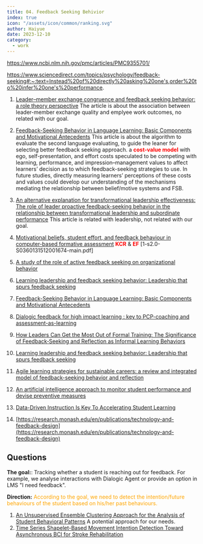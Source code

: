```yaml
---
title: 04. Feedback Seeking Behivior
index: true
icon: "/assets/icon/common/ranking.svg"
author: Haiyue
date: 2023-12-10
category:
  - work
---
```



https://www.ncbi.nlm.nih.gov/pmc/articles/PMC9355701/

https://www.sciencedirect.com/topics/psychology/feedback-seeking#:~:text=Instead%20of%20directly%20asking%20one's,order%20to%20infer%20one's%20performance.


01. [Leader–member exchange congruence and feedback seeking behavior: a role theory perspective](https://find.library.unisa.edu.au/discovery/fulldisplay?docid=cdi_crossref_primary_10_1108_IJOTB_07_2021_0127&context=PC&vid=61USOUTHAUS_INST:UNISA&lang=en&search_scope=MyInst_and_CI&adaptor=Primo%20Central&tab=LIBCOLL&query=any,contains,Studying%20Feedback-Seeking%20Behavior&offset=0)
    The article is about the association between leader-member exchange quality and emplyee work outcomes, no related with our goal.
02. [Feedback-Seeking Behavior in Language Learning: Basic Components and Motivational Antecedents](https://find.library.unisa.edu.au/discovery/fulldisplay?docid=cdi_proquest_journals_2178583535&context=PC&vid=61USOUTHAUS_INST:UNISA&lang=en&search_scope=MyInst_and_CI&adaptor=Primo%20Central&tab=LIBCOLL&query=any,contains,Studying%20Feedback-Seeking%20Behavior&offset=0)
     This article is about the algorithm to evaluate the second language evaluating, to guide the leaner for selecting better feedback seeking approach.
     a <span style="color:red;font-weight:bold">cost-value model</span> with ego, self-presentation, and effort costs speculated to be competing with learning, performance, and impression–management values to affect learners’ decision as to which feedback-seeking strategies to use. In future studies, directly measuring learners’ perceptions of these costs and values could develop our understanding of the mechanisms mediating the relationship between belief/motive systems and FSB.

03. [An alternative explanation for transformational leadership effectiveness: The role of leader proactive feedback-seeking behavior in the relationship between transformational leadership and subordinate performance](https://find.library.unisa.edu.au/discovery/fulldisplay?docid=cdi_proquest_journals_879043107&context=PC&vid=61USOUTHAUS_INST:UNISA&lang=en&search_scope=MyInst_and_CI&adaptor=Primo%20Central&tab=LIBCOLL&query=any,contains,Studying%20Feedback-Seeking%20Behavior&offset=0)
    This article is related with leadership, not related with our goal.
04. [Motivational beliefs, student effort, and feedback behaviour in computer-based formative assessment](https://find.library.unisa.edu.au/discovery/fulldisplay?docid=cdi_crossref_primary_10_1016_j_compedu_2012_07_007&context=PC&vid=61USOUTHAUS_INST:UNISA&lang=en&search_scope=MyInst_and_CI&adaptor=Primo%20Central&tab=LIBCOLL&query=any,contains,Studying%20Feedback-Seeking%20Behavior&offset=0)
    <span style="color:red;font-weight:bold">KCR</span> & <span style="color:red;font-weight:bold">EF</span> [1-s2.0-S0360131512001674-main.pdf]
05. [A study of the role of active feedback seeking on organizational behavior](https://find.library.unisa.edu.au/discovery/fulldisplay?docid=cdi_proquest_journals_304569218&context=PC&vid=61USOUTHAUS_INST:UNISA&lang=en&search_scope=MyInst_and_CI&adaptor=Primo%20Central&tab=LIBCOLL&query=any,contains,Studying%20Feedback-Seeking%20Behavior&offset=0)

06. [Learning leadership and feedback seeking behavior: Leadership that spurs feedback seeking](https://www.ncbi.nlm.nih.gov/pmc/articles/PMC9355701/)

07. [Feedback-Seeking Behavior in Language Learning: Basic Components and Motivational Antecedents](https://find.library.unisa.edu.au/discovery/fulldisplay?docid=cdi_proquest_journals_2178583535&context=PC&vid=61USOUTHAUS_INST:UNISA&lang=en&search_scope=MyInst_and_CI&adaptor=Primo%20Central&tab=LIBCOLL&query=any,contains,feedback%20seeking%20behavior%20on%20learning)

08. [Dialogic feedback for high impact learning : key to PCP-coaching and assessment-as-learning](https://find.library.unisa.edu.au/discovery/fulldisplay?docid=alma9916686431001831&context=L&vid=61USOUTHAUS_INST:UNISA&lang=en&search_scope=MyInst_and_CI&adaptor=Local%20Search%20Engine&tab=LIBCOLL&query=any,contains,feedback%20seeking%20behavior%20on%20learning)

09. [How Leaders Can Get the Most Out of Formal Training: The Significance of Feedback‐Seeking and Reflection as Informal Learning Behaviors](https://find.library.unisa.edu.au/discovery/fulldisplay?docid=cdi_proquest_journals_1876940140&context=PC&vid=61USOUTHAUS_INST:UNISA&lang=en&search_scope=MyInst_and_CI&adaptor=Primo%20Central&tab=LIBCOLL&query=any,contains,feedback%20seeking%20behavior%20on%20learning)

10. [Learning leadership and feedback seeking behavior: Leadership that spurs feedback seeking](https://find.library.unisa.edu.au/discovery/fulldisplay?docid=cdi_doaj_primary_oai_doaj_org_article_639fd8c60ebb4de987721ffd65f10b89&context=PC&vid=61USOUTHAUS_INST:UNISA&lang=en&search_scope=MyInst_and_CI&adaptor=Primo%20Central&tab=LIBCOLL&query=any,contains,feedback%20seeking%20behavior%20on%20learning)

11. [Agile learning strategies for sustainable careers: a review and integrated model of feedback-seeking behavior and reflection](https://find.library.unisa.edu.au/discovery/fulldisplay?docid=cdi_crossref_primary_10_1016_j_cosust_2017_07_001&context=PC&vid=61USOUTHAUS_INST:UNISA&lang=en&search_scope=MyInst_and_CI&adaptor=Primo%20Central&tab=LIBCOLL&query=any,contains,feedback%20seeking%20behavior%20on%20learning)

12. [An artificial intelligence approach to monitor student performance and devise preventive measures](https://www.researchgate.net/publication/354449320_An_artificial_intelligence_approach_to_monitor_student_performance_and_devise_preventive_measures)

13. [Data-Driven Instruction Is Key To Accelerating Student Learning](https://www.forbes.com/sites/forbestechcouncil/2023/01/24/data-driven-instruction-is-key-to-accelerating-student-learning/?sh=1926da754579)

14. [https://research.monash.edu/en/publications/technology-and-feedback-design](https://research.monash.edu/en/publications/technology-and-feedback-design)


## Questions

**The goal:**: Tracking whether a student is reaching out for feedback. For example, we analyse interactions with Dialogic Agent or provide an option in LMS "I need feedback".

**Direction:** <span style="color:orange">According to the goal, we need to detect the intention/future behaviours of the student based on his/her past behaviours.</span>



1. [An Unsupervised Ensemble Clustering Approach for the Analysis of Student Behavioral Patterns](https://ieeexplore.ieee.org/stamp/stamp.jsp?tp=&arnumber=9314136)
   A potential approach for our needs.
2. [Time Series Shapelet-Based Movement Intention Detection Toward Asynchronous BCI for Stroke Rehabilitation](https://ieeexplore.ieee.org/stamp/stamp.jsp?tp=&arnumber=9758740)
